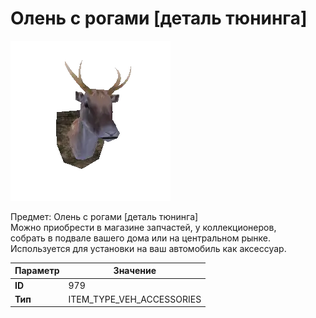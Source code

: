 # Олень с рогами [деталь тюнинга]

![Item Image](../img/979.webp?raw=true)

Предмет: Олень с рогами [деталь тюнинга]<br>Можно приобрести в магазине запчастей, у коллекционеров,<br>собрать в подвале вашего дома или на центральном рынке.<br>Используется для установки на ваш автомобиль как аксессуар.


| Параметр | Значение |
|----------|----------|
| **ID** | 979 |
| **Тип** | ITEM_TYPE_VEH_ACCESSORIES |

